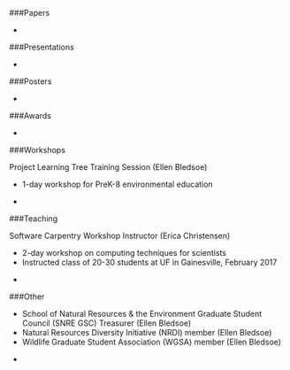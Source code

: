 ###Papers

-

###Presentations

-

###Posters

-

###Awards

-

###Workshops

Project Learning Tree Training Session (Ellen Bledsoe)
* 1-day workshop for PreK-8 environmental education

-

###Teaching

Software Carpentry Workshop Instructor (Erica Christensen)
* 2-day workshop on computing techniques for scientists
* Instructed class of 20-30 students at UF in Gainesville, February 2017

-

###Other

* School of Natural Resources & the Environment Graduate Student Council (SNRE GSC) Treasurer (Ellen Bledsoe)
* Natural Resources Diversity Initiative (NRDI) member (Ellen Bledsoe) 
* Wildlife Graduate Student Association (WGSA) member (Ellen Bledsoe)

-